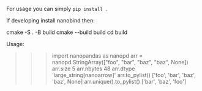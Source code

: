 For usage you can simply ``pip install .``


If developing install nanobind then:

cmake -S . -B build
cmake --build build
cd build

Usage:
>>> import nanopandas as nanopd
>>> arr = nanopd.StringArray(["foo", "bar", "baz", "baz", None])
>>> arr.size
5
>>> arr.nbytes
48
>>> arr.dtype
'large_string[nanoarrow]'
>>> arr.to_pylist()
['foo', 'bar', 'baz', 'baz', None]
>>> arr.unique().to_pylist()
['bar', 'baz', 'foo']
